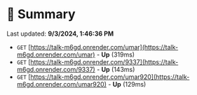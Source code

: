 # 📖 Summary
Last updated: **9/3/2024, 1:46:36 PM**

- `GET` [https://talk-m6gd.onrender.com/umar](https://talk-m6gd.onrender.com/umar) - **Up** (319ms)
- `GET` [https://talk-m6gd.onrender.com/9337](https://talk-m6gd.onrender.com/9337) - **Up** (143ms)
- `GET` [https://talk-m6gd.onrender.com/umar920](https://talk-m6gd.onrender.com/umar920) - **Up** (129ms)
